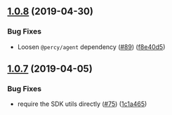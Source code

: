 ## [1.0.8](https://github.com/percy/percy-puppeteer/compare/v1.0.7...v1.0.8) (2019-04-30)


### Bug Fixes

* Loosen `@percy/agent` dependency ([#89](https://github.com/percy/percy-puppeteer/issues/89)) ([f8e40d5](https://github.com/percy/percy-puppeteer/commit/f8e40d5))

## [1.0.7](https://github.com/percy/percy-puppeteer/compare/v1.0.6...v1.0.7) (2019-04-05)


### Bug Fixes

* require the SDK utils directly ([#75](https://github.com/percy/percy-puppeteer/issues/75)) ([1c1a465](https://github.com/percy/percy-puppeteer/commit/1c1a465))
